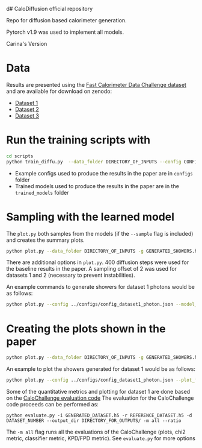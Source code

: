 d# CaloDiffusion official repository

Repo for diffusion based calorimeter generation.

Pytorch v1.9  was used to implement all models. 

Carina's Version 

# Data

Results are presented using the [Fast Calorimeter Data Challenge dataset](https://calochallenge.github.io/homepage/) and are available for download on zenodo:
* [Dataset 1](https://zenodo.org/record/6368338)
* [Dataset 2](https://zenodo.org/record/6366271)
* [Dataset 3](https://zenodo.org/record/6366324)

# Run the training scripts with

```bash
cd scripts
python train_diffu.py  --data_folder DIRECTORY_OF_INPUTS --config CONFIG
```
* Example configs used to produce the results in the paper are in `configs` folder
* Trained models used to produce the results in the paper are in the `trained_models` folder

# Sampling with the learned model

The `plot.py` both samples from the models (if the `--sample` flag is included) and creates the summary plots. 

```bash
python plot.py --data_folder DIRECTORY_OF_INPUTS -g GENERATED_SHOWERS.h5 --nevts N  --sample  --config CONFIG --sample_steps N_DIFFUSION_STEPS --sample_offset N_OFFSET
```
There are additional options in `plot.py`. 
400 diffusion steps were used for the baseline results in the paper. 
A sampling offset of 2 was used for datasets 1 and 2 (necessary to prevent instabilities). 

An example commands to generate showers for dataset 1 photons would be as follows:

```bash
python plot.py --config ../configs/config_dataset1_photon.json --model_loc ../trained_models/dataset1_photon.pth --sample --sample_steps 400 --sample_offset 2 --nevts 1000 -g test_ds1.h5
```

# Creating the plots shown in the paper

```bash
python plot.py --data_folder DIRECTORY_OF_INPUTS -g GENERATED_SHOWERS.h5 --config CONFIG --plot_folder PLOTTING_DIRECTORY
```
An example to plot the showers generated for dataset 1 would be as follows:

```bash
python plot.py --config ../configs/config_dataset1_photon.json --plot_folder test_phot/ -g test_ds1.h5
```

Some of the quantitative metrics and plotting for dataset 1 are done based on the [CaloChallenge evaluation code](https://github.com/OzAmram/CaloChallenge)
The evaluation for the CaloChallenge code proceeds can be performed as:

```
python evaluate.py -i GENERATED_DATASET.h5 -r REFERENCE_DATASET.h5 -d DATASET_NUMBER --output_dir DIRECTORY_FOR_OUTPUTS/ -m all --ratio
```
The `-m all` flag runs all the evaluations of the CaloChallenge (plots, chi2 metric, classifier metric, KPD/FPD metric). 
See `evaluate.py` for more options


